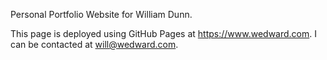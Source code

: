Personal Portfolio Website for William Dunn.

This page is deployed using GitHub Pages at https://www.wedward.com.
I can be contacted at will@wedward.com.
